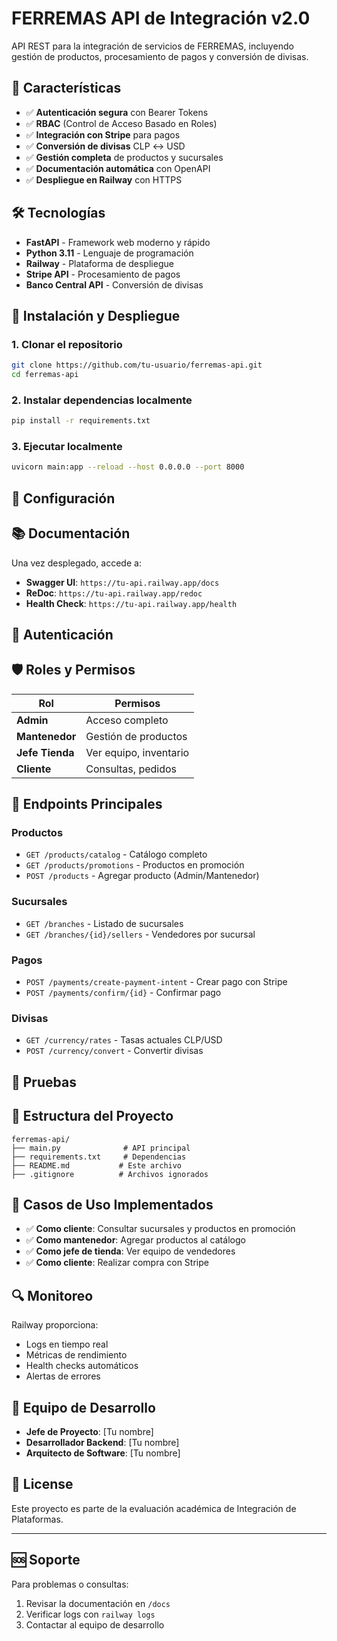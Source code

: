 # FERREMAS API de Integración v2.0

API REST para la integración de servicios de FERREMAS, incluyendo gestión de productos, procesamiento de pagos y conversión de divisas.

## 🚀 Características

- ✅ **Autenticación segura** con Bearer Tokens
- ✅ **RBAC** (Control de Acceso Basado en Roles)
- ✅ **Integración con Stripe** para pagos
- ✅ **Conversión de divisas** CLP ↔ USD
- ✅ **Gestión completa** de productos y sucursales
- ✅ **Documentación automática** con OpenAPI
- ✅ **Despliegue en Railway** con HTTPS

## 🛠️ Tecnologías

- **FastAPI** - Framework web moderno y rápido
- **Python 3.11** - Lenguaje de programación
- **Railway** - Plataforma de despliegue
- **Stripe API** - Procesamiento de pagos
- **Banco Central API** - Conversión de divisas


## 🚀 Instalación y Despliegue

### 1. Clonar el repositorio
```bash
git clone https://github.com/tu-usuario/ferremas-api.git
cd ferremas-api
```

### 2. Instalar dependencias localmente
```bash
pip install -r requirements.txt
```

### 3. Ejecutar localmente
```bash
uvicorn main:app --reload --host 0.0.0.0 --port 8000
```

## 🔧 Configuración


## 📚 Documentación

Una vez desplegado, accede a:
- **Swagger UI**: `https://tu-api.railway.app/docs`
- **ReDoc**: `https://tu-api.railway.app/redoc`
- **Health Check**: `https://tu-api.railway.app/health`

## 🔐 Autenticación


## 🛡️ Roles y Permisos

| Rol | Permisos |
|-----|----------|
| **Admin** | Acceso completo |
| **Mantenedor** | Gestión de productos |
| **Jefe Tienda** | Ver equipo, inventario |
| **Cliente** | Consultas, pedidos |

## 📡 Endpoints Principales

### Productos
- `GET /products/catalog` - Catálogo completo
- `GET /products/promotions` - Productos en promoción
- `POST /products` - Agregar producto (Admin/Mantenedor)

### Sucursales
- `GET /branches` - Listado de sucursales
- `GET /branches/{id}/sellers` - Vendedores por sucursal

### Pagos
- `POST /payments/create-payment-intent` - Crear pago con Stripe
- `POST /payments/confirm/{id}` - Confirmar pago

### Divisas
- `GET /currency/rates` - Tasas actuales CLP/USD
- `POST /currency/convert` - Convertir divisas

## 🧪 Pruebas


## 📁 Estructura del Proyecto

```
ferremas-api/
├── main.py              # API principal
├── requirements.txt     # Dependencias
├── README.md           # Este archivo
├── .gitignore          # Archivos ignorados
```

## 🚨 Casos de Uso Implementados

- ✅ **Como cliente**: Consultar sucursales y productos en promoción
- ✅ **Como mantenedor**: Agregar productos al catálogo
- ✅ **Como jefe de tienda**: Ver equipo de vendedores
- ✅ **Como cliente**: Realizar compra con Stripe

## 🔍 Monitoreo

Railway proporciona:
- Logs en tiempo real
- Métricas de rendimiento
- Health checks automáticos
- Alertas de errores

## 👥 Equipo de Desarrollo

- **Jefe de Proyecto**: [Tu nombre]
- **Desarrollador Backend**: [Tu nombre]
- **Arquitecto de Software**: [Tu nombre]

## 📝 License

Este proyecto es parte de la evaluación académica de Integración de Plataformas.

---

## 🆘 Soporte

Para problemas o consultas:
1. Revisar la documentación en `/docs`
2. Verificar logs con `railway logs`
3. Contactar al equipo de desarrollo
